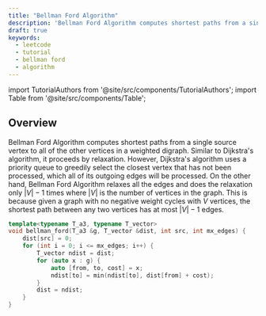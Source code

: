 ```yaml
---
title: "Bellman Ford Algorithm"
description: 'Bellman Ford Algorithm computes shortest paths from a single source vertex to all of the other vertices in a weighted digraph'
draft: true
keywords:
  - leetcode
  - tutorial
  - bellman ford
  - algorithm
---
```


import TutorialAuthors from '@site/src/components/TutorialAuthors';
import Table from '@site/src/components/Table';

<TutorialAuthors names="@wingkwong"/>

## Overview

Bellman Ford Algorithm computes shortest paths from a single source vertex to all of the other vertices in a weighted digraph. Similar to Dijkstra's algorithm, it proceeds by relaxation. However, Dijkstra's algorithm uses a priority queue to greedily select the closest vertex that has not been processed, which all of its outgoing edges will be processed. On the other hand, Bellman Ford Algorithm relaxes all the edges and does the relaxation only $|V| - 1$ times where $|V|$ is the number of vertices in the graph. This is because given a graph with no negative weight cycles with $V$ vertices, the shortest path between any two vertices has at most $|V| - 1$ edges.


```cpp
template<typename T_a3, typename T_vector>
void bellman_ford(T_a3 &g, T_vector &dist, int src, int mx_edges) {
    dist[src] = 0;
    for (int i = 0; i <= mx_edges; i++) {
        T_vector ndist = dist;
        for (auto x : g) {
            auto [from, to, cost] = x;
            ndist[to] = min(ndist[to], dist[from] + cost);
        }
        dist = ndist;
    }
}
```